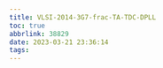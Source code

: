 ```yaml
---
title: VLSI-2014-3G7-frac-TA-TDC-DPLL
toc: true
abbrlink: 38829
date: 2023-03-21 23:36:14
tags:
---
```





